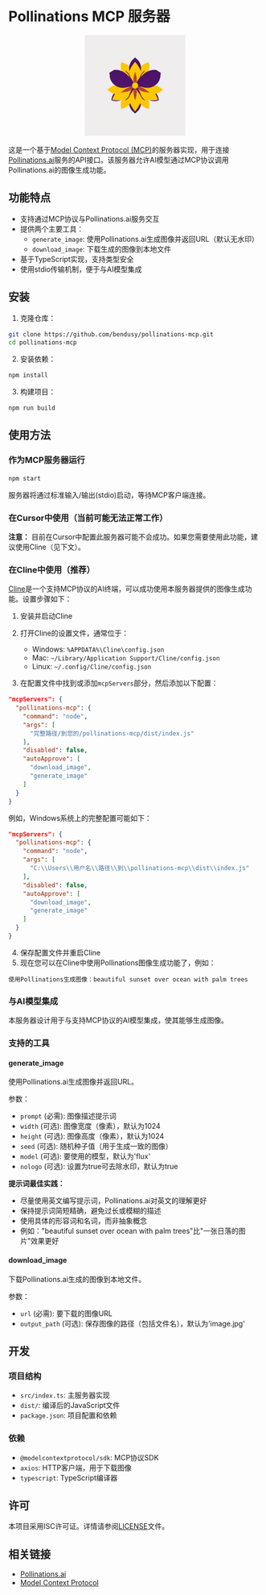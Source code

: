 # Pollinations MCP 服务器

<div align="center">
  <img src="./icon.png" alt="Pollinations MCP 服务器图标" width="200">
</div>

这是一个基于[Model Context Protocol (MCP)](https://github.com/microsoft/modelcontextprotocol)的服务器实现，用于连接[Pollinations.ai](https://pollinations.ai)服务的API接口。该服务器允许AI模型通过MCP协议调用Pollinations.ai的图像生成功能。

## 功能特点

- 支持通过MCP协议与Pollinations.ai服务交互
- 提供两个主要工具：
  - `generate_image`: 使用Pollinations.ai生成图像并返回URL（默认无水印）
  - `download_image`: 下载生成的图像到本地文件
- 基于TypeScript实现，支持类型安全
- 使用stdio传输机制，便于与AI模型集成

## 安装

1. 克隆仓库：

```bash
git clone https://github.com/bendusy/pollinations-mcp.git
cd pollinations-mcp
```

2. 安装依赖：

```bash
npm install
```

3. 构建项目：

```bash
npm run build
```

## 使用方法

### 作为MCP服务器运行

```bash
npm start
```

服务器将通过标准输入/输出(stdio)启动，等待MCP客户端连接。

### 在Cursor中使用（当前可能无法正常工作）

**注意：** 目前在Cursor中配置此服务器可能不会成功。如果您需要使用此功能，建议使用Cline（见下文）。

### 在Cline中使用（推荐）

[Cline](https://cline.app)是一个支持MCP协议的AI终端，可以成功使用本服务器提供的图像生成功能。设置步骤如下：

1. 安装并启动Cline
2. 打开Cline的设置文件，通常位于：
   - Windows: `%APPDATA%\Cline\config.json`
   - Mac: `~/Library/Application Support/Cline/config.json`
   - Linux: `~/.config/Cline/config.json`

3. 在配置文件中找到或添加`mcpServers`部分，然后添加以下配置：

```json
"mcpServers": {
  "pollinations-mcp": {
    "command": "node",
    "args": [
      "完整路径/到您的/pollinations-mcp/dist/index.js"
    ],
    "disabled": false,
    "autoApprove": [
      "download_image",
      "generate_image"
    ]
  }
}
```

例如，Windows系统上的完整配置可能如下：

```json
"mcpServers": {
  "pollinations-mcp": {
    "command": "node",
    "args": [
      "C:\\Users\\用户名\\路径\\到\\pollinations-mcp\\dist\\index.js"
    ],
    "disabled": false,
    "autoApprove": [
      "download_image",
      "generate_image"
    ]
  }
}
```

4. 保存配置文件并重启Cline
5. 现在您可以在Cline中使用Pollinations图像生成功能了，例如：

```
使用Pollinations生成图像：beautiful sunset over ocean with palm trees
```

### 与AI模型集成

本服务器设计用于与支持MCP协议的AI模型集成，使其能够生成图像。

### 支持的工具

#### generate_image

使用Pollinations.ai生成图像并返回URL。

参数：
- `prompt` (必需): 图像描述提示词
- `width` (可选): 图像宽度（像素），默认为1024
- `height` (可选): 图像高度（像素），默认为1024
- `seed` (可选): 随机种子值（用于生成一致的图像）
- `model` (可选): 要使用的模型，默认为'flux'
- `nologo` (可选): 设置为true可去除水印，默认为true

**提示词最佳实践：**
- 尽量使用英文编写提示词，Pollinations.ai对英文的理解更好
- 保持提示词简短精确，避免过长或模糊的描述
- 使用具体的形容词和名词，而非抽象概念
- 例如："beautiful sunset over ocean with palm trees"比"一张日落的图片"效果更好

#### download_image

下载Pollinations.ai生成的图像到本地文件。

参数：
- `url` (必需): 要下载的图像URL
- `output_path` (可选): 保存图像的路径（包括文件名），默认为'image.jpg'

## 开发

### 项目结构

- `src/index.ts`: 主服务器实现
- `dist/`: 编译后的JavaScript文件
- `package.json`: 项目配置和依赖

### 依赖

- `@modelcontextprotocol/sdk`: MCP协议SDK
- `axios`: HTTP客户端，用于下载图像
- `typescript`: TypeScript编译器

## 许可

本项目采用ISC许可证。详情请参阅[LICENSE](LICENSE)文件。

## 相关链接

- [Pollinations.ai](https://pollinations.ai)
- [Model Context Protocol](https://github.com/microsoft/modelcontextprotocol)
